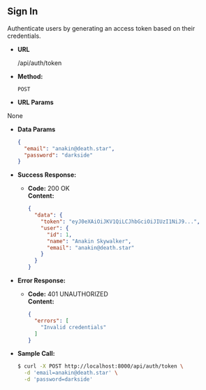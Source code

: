 **Sign In**
----
Authenticate users by generating an access token based on their credentials.

* **URL**

  /api/auth/token

* **Method:**
    
  `POST`
  
*  **URL Params**
  
  None

* **Data Params**

  ``` json
  {
    "email": "anakin@death.star",
    "password": "darkside"
  }
  ```

* **Success Response:**
  
  * **Code:** 200 OK <br />
    **Content:** <br />

    ``` json
    {
      "data": {
        "token": "eyJ0eXAiOiJKV1QiLCJhbGciOiJIUzI1NiJ9...",
        "user": {
          "id": 1,
          "name": "Anakin Skywalker",
          "email": "anakin@death.star"
        }
      }
    }
    ```
 
* **Error Response:**

  * **Code:** 401 UNAUTHORIZED <br />
    **Content:** <br />

    ``` json
    {
      "errors": [
        "Invalid credentials"
      ]
    }
    ```

* **Sample Call:**

  ``` bash
  $ curl -X POST http://localhost:8000/api/auth/token \
    -d 'email=anakin@death.star' \
    -d 'password=darkside'
  ```
